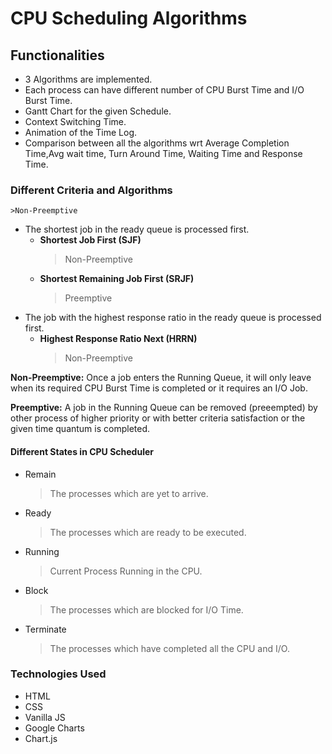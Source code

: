 # CPU Scheduling Algorithms

## Functionalities
- 3 Algorithms are implemented.
- Each process can have different number of CPU Burst Time and I/O Burst Time.
- Gantt  Chart for the given Schedule.
- Context Switching Time.
- Animation of the Time Log.
- Comparison between all the algorithms wrt Average Completion Time,Avg wait time, Turn Around Time, Waiting Time and Response Time.


### Different Criteria and Algorithms
    >Non-Preemptive
- The shortest job in the ready queue is processed first.
  - **Shortest Job First (SJF)**
    >Non-Preemptive
  - **Shortest Remaining Job First (SRJF)**
    >Preemptive
- The job with the highest response ratio in the ready queue is processed first.
  - **Highest Response Ratio Next (HRRN)**
    >Non-Preemptive
    
**Non-Preemptive:**
  Once a job enters the Running Queue, it will only leave when its required CPU Burst Time is completed or it requires an I/O Job.
  
**Preemptive:**
  A job in the Running Queue can be removed (preeempted) by other process of higher priority or with better criteria satisfaction or the given time quantum is completed.
  
#### Different States in CPU Scheduler
- Remain
  >The processes which are yet to arrive.
- Ready
  >The processes which are ready to be executed.
- Running
  >Current Process Running in the CPU.
- Block
  >The processes which are blocked for I/O Time.
- Terminate
  >The processes which have completed all the CPU and I/O.
  
### Technologies Used
- HTML
- CSS
- Vanilla JS
- Google Charts
- Chart.js
